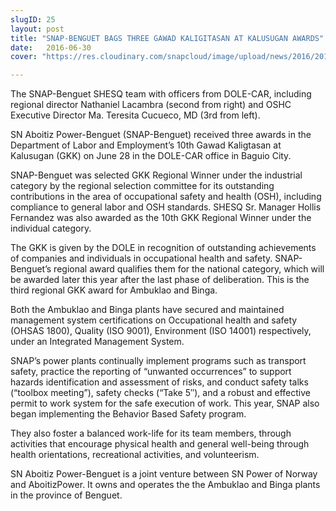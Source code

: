 ```yaml
---
slugID: 25
layout: post
title: "SNAP-BENGUET BAGS THREE GAWAD KALIGITASAN AT KALUSUGAN AWARDS"
date:   2016-06-30 
cover: "https://res.cloudinary.com/snapcloud/image/upload/news/2016/2016-11-snap.jpg"

---
```

The SNAP-Benguet SHESQ team with officers from DOLE-CAR, including regional director Nathaniel Lacambra (second from right) and OSHC Executive Director Ma. Teresita Cucueco, MD (3rd from left).


SN Aboitiz Power-Benguet (SNAP-Benguet) received three awards in the Department of Labor and Employment’s 10th Gawad Kaligtasan at Kalusugan (GKK) on June 28 in the DOLE-CAR office in Baguio City.


SNAP-Benguet was selected GKK Regional Winner under the industrial category by the regional selection committee for its outstanding contributions in the area of occupational safety and health (OSH), including compliance to general labor and OSH standards. SHESQ Sr. Manager Hollis Fernandez was also awarded as the 10th GKK Regional Winner under the individual category.


The GKK is given by the DOLE in recognition of outstanding achievements of companies and individuals in occupational health and safety. SNAP-Benguet’s regional award qualifies them for the national category, which will be awarded later this year after the last phase of deliberation. This is the third regional GKK award for Ambuklao and Binga.


Both the Ambuklao and Binga plants have secured and maintained management system certifications on Occupational health and safety (OHSAS 1800), Quality (ISO 9001), Environment (ISO 14001) respectively, under an Integrated Management System.


SNAP’s power plants continually implement programs such as transport safety, practice the reporting of “unwanted occurrences” to support hazards identification and assessment of risks, and conduct safety talks (“toolbox meeting”), safety checks (“Take 5″), and a robust and effective permit to work system for the safe execution of work. This year, SNAP also began implementing the Behavior Based Safety program.


They also foster a balanced work-life for its team members, through activities that encourage physical health and general well-being through health orientations, recreational activities, and volunteerism.


SN Aboitiz Power-Benguet is a joint venture between SN Power of Norway and AboitizPower. It owns and operates the the Ambuklao and Binga plants in the province of Benguet.